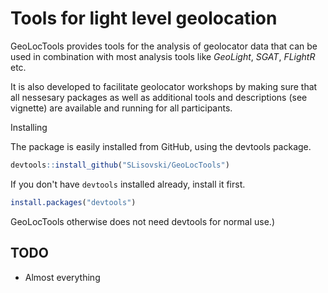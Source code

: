 # Tools for light level geolocation

GeoLocTools provides tools for the analysis of geolocator data that can be used in combination with most analysis tools like _GeoLight_, _SGAT_, _FLightR_ etc.

It is also developed to facilitate geolocator workshops by making sure that all nessesary packages as well as additional tools and descriptions (see vignette) are available and running for all participants.

 Installing

The package is easily installed from GitHub, using the devtools package. 

```R
devtools::install_github("SLisovski/GeoLocTools")
```

If you don't have `devtools` installed already, install it first. 

```R
install.packages("devtools")
```

GeoLocTools otherwise does not need devtools for normal use.)


## TODO

- Almost everything